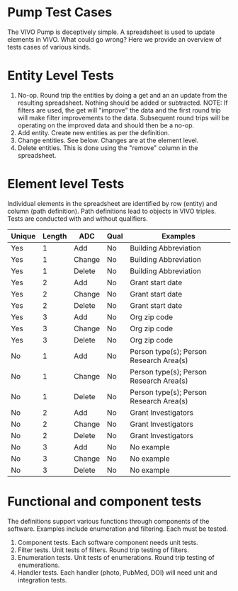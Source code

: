 # Pump Test Cases

The VIVO Pump is deceptively simple.  A spreadsheet is used to update elements in VIVO.  What could go wrong?  Here we provide an overview of tests cases of various kinds.

# Entity Level Tests

1. No-op.  Round trip the entities by doing a get and an an update from the resulting spreadsheet.  Nothing should be added or subtracted.  NOTE: If filters are used, the get will "improve" the data and the first round trip will make
filter improvements to the data.  Subsequent round trips will be operating on the improved data and should then be a no-op.
1. Add entity.  Create new entities as per the definition.
1. Change entities.  See below.  Changes are at the element level.
1. Delete entities.  This is done using the "remove" column in the spreadsheet.

# Element level Tests

Individual elements in the spreadsheet are identified by row (entity) and column (path definition).  Path definitions lead to objects in VIVO triples.  Tests are conducted with and without qualifiers.

Unique|	Length|  ADC  | Qual |Examples
------|-------|-------|------|------
 Yes  |    1  |   Add | No   | Building Abbreviation
 Yes  |    1  | Change| No   | Building Abbreviation
 Yes  |    1  | Delete| No   | Building Abbreviation
 Yes  |    2  |   Add | No   | Grant start date
 Yes  |    2  | Change| No   | Grant start date
 Yes  |    2  | Delete| No   | Grant start date
 Yes  |    3  |   Add | No   | Org zip code
 Yes  |    3  | Change| No   | Org zip code
 Yes  |    3  | Delete| No   | Org zip code
 No   |    1  |   Add | No   | Person type(s); Person Research Area(s)
 No   |    1  | Change| No   | Person type(s); Person Research Area(s)
 No   |    1  | Delete| No   | Person type(s); Person Research Area(s)
 No   |    2  |   Add | No   | Grant Investigators
 No   |    2  | Change| No   | Grant Investigators
 No   |    2  | Delete| No   | Grant Investigators
 No   |    3  |   Add | No   | No example
 No   |    3  | Change| No   | No example
 No   |    3  | Delete| No   | No example

# Functional and component tests

The definitions support various functions through components of the software.  Examples include enumeration and filtering.  Each must be tested.

 1. Component tests.  Each software component needs unit tests.
 1. Filter tests.  Unit tests of filters.  Round trip testing of filters.
 1. Enumeration tests.  Unit tests of enumerations.  Round trip testing of enumerations.
 1. Handler tests.  Each handler (photo, PubMed, DOI) will need unit and integration tests.
